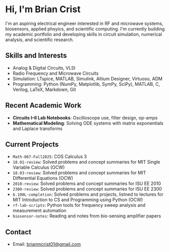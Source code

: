 #  Hi, I'm Brian Crist

I'm an aspiring electrical engineer interested in RF and microwave systems, biosensors, applied phsyics, and scientific computing. I'm currently building my academic portfolio and developing skills in circuit simulation, numerical analysis, and scientific research.

## Skills and Interests

- Analog & Digital Circuits, VLSI
- Radio Frequency and Microwave Circuits
- Simulation: LTspice, MATLAB, Simulink, Altium Designer, Virtuoso, ADM
- Programming: Python (NumPy, Matplotlib, SymPy, SciPy), MATLAB, C, Verilog, LaTeX, Markdown, Git

## Recent Academic Work

- **Circuits I–II Lab Notebooks**: Oscilloscope use, filter design, op-amps
- **Mathematical Modeling**: Solving ODE systems with matrix exponentials and Laplace transforms

## Current Projects

- `Math-067-Fall2025`: COS Calculus 3
- `18.01-review`: Solved problems and concept summaries for MIT Single Variable Calculus (OCW)
- `18.03-review`: Solved problems and concept summaries for MIT Differential Equations (OCW)
- `2010-review`: Solved problems and concept summaries for ISU EE 2010
- `2300-review`: Solved problems and concept summaries for ISU EE 2300
- `6.100L-completion`: Solved problems and projects, listned to lectures for MIT Introduction to CS and Programming using Python (OCW)
- `rf-lab-scripts`: Python tools for frequency sweep analysis and measurement automation
- `biosensor-notes`: Reading and notes from bio-sensing amplifier papers

## Contact

- Email: brianmcrist01@gmail.com
